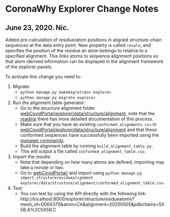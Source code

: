 # CoronaWhy Explorer Change Notes

## June 23, 2020. Nic.
Added pre-calculation of residue/atom positions in aligned structure-chain sequences at the data entry point. New property is called `resaln`, and specifies the position of the residue an atom belongs to relative to a specified alignment. This links atoms to sequence alignment positions so that atom-derived information can be displayed in the alignment framework of the explorer panels.

To activate this change you need to:
1. Migrate:
    * `python manage.py makemigrations explorer`.
    * `python manage.py migrate explorer`.
2. Run the alignment table generator:
    * Go to the structure alignment folder [webCovidPortal/explorer/data/structure/alignment](webCovidPortal/explorer/data/structure/alignment/), note that the [readme](webCovidPortal/explorer/data/structure/alignment/README.md) there has more detailed documentation of this process.
    * Make sure that you have an existing `conformed_alignments.csv` in [webCovidPortal/explorer/data/structure/alignment](webCovidPortal/explorer/data/structure/alignment) and that these conformed sequences have successfully been imported using the [manager commands](webCovidPortal/explorer/management/commands/README.md#importing_structures).
    * Build the alignment table by running `build_alignment_table.py`.
    * This will output a file called `conformed_alignment_table.csv`.
3. Import the results:
    * Note that depending on how many atoms are defined, importing may take a minute or two.
    * Go to [webCovidPortal/](webCovidPortal/) and import using `python manage.py import_structureresiduealignment explorer/data/structure/alignment/conformed_alignment_table.csv`.
4. Test:
    * You can test by using the API directly with the following link: http://localhost:8000/explorer/structureresidueatoms?mesh_id=D064370&atom=CA&alignment=20200505&pdbchains=5X5B.A%2C5X5B.C
